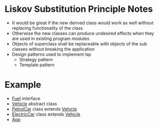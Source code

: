 # Liskov Substitution Principle Notes
* It would be great if the new derived class would work as well without replacing functionality of the class
* Otherwise the new classes can produce undesired effects when they are used in existing program modules
* Objects of superclass shall be replaceable with objects of the sub classes without breaking the application
* Design patterns used to implement lsp
	* Strategy pattern
	* Template pattern

# Example
* [Fuel](Fuel.java) interface
* [Vehicle](Vehicle.java) abstract class
* [PetrolCar](PetrolCar.java) class extends [Vehicle](Vehicle.java)
* [ElectricCar](ElectricCar) class extends [Vehicle](Vehicle.java)
* [App](App.java)